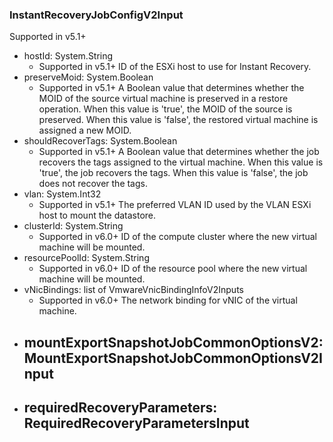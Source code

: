 ### InstantRecoveryJobConfigV2Input
Supported in v5.1+

- hostId: System.String
  - Supported in v5.1+
      ID of the ESXi host to use for Instant Recovery.
- preserveMoid: System.Boolean
  - Supported in v5.1+
      A Boolean value that determines whether the MOID of the source virtual machine is preserved in a restore operation. When this value is 'true', the MOID of the source is preserved. When this value is 'false', the restored virtual machine is assigned a new MOID.
- shouldRecoverTags: System.Boolean
  - Supported in v5.1+
      A Boolean value that determines whether the job recovers the tags assigned to the virtual machine. When this value is 'true', the job recovers the tags. When this value is 'false', the job does not recover the tags.
- vlan: System.Int32
  - Supported in v5.1+
      The preferred VLAN ID used by the VLAN ESXi host to mount the datastore.
- clusterId: System.String
  - Supported in v6.0+
      ID of the compute cluster where the new virtual machine will be mounted.
- resourcePoolId: System.String
  - Supported in v6.0+
      ID of the resource pool where the new virtual machine will be mounted.
- vNicBindings: list of VmwareVnicBindingInfoV2Inputs
  - Supported in v6.0+
      The network binding for vNIC of the virtual machine.
- mountExportSnapshotJobCommonOptionsV2: MountExportSnapshotJobCommonOptionsV2Input
  - 
- requiredRecoveryParameters: RequiredRecoveryParametersInput
  - 

